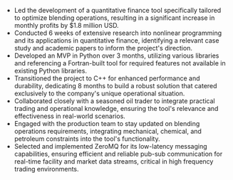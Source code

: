 - Led the development of a quantitative finance tool specifically tailored to optimize blending operations, resulting in a significant increase in monthly profits by $1.8 million USD.
- Conducted 6 weeks of extensive research into nonlinear programming and its applications in quantitative finance, identifying a relevant case study and academic papers to inform the project's direction.
- Developed an MVP in Python over 3 months, utilizing various libraries and referencing a Fortran-built tool for required features not available in existing Python libraries.
- Transitioned the project to C++ for enhanced performance and durability, dedicating 8 months to build a robust solution that catered exclusively to the company's unique operational situation.
- Collaborated closely with a seasoned oil trader to integrate practical trading and operational knowledge, ensuring the tool's relevance and effectiveness in real-world scenarios.
- Engaged with the production team to stay updated on blending operations requirements, integrating mechanical, chemical, and petroleum constraints into the tool's functionality.
- Selected and implemented ZeroMQ for its low-latency messaging capabilities, ensuring efficient and reliable pub-sub communication for real-time facility and market data streams, critical in high frequency trading environments.